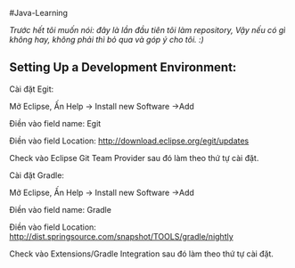 #Java-Learning

_Trước hết tôi muốn nói: đây là lần đầu tiên tôi làm repository, Vậy nếu có gì không hay, không phải thì bỏ qua và góp ý cho tôi. :)_


## Setting Up a Development Environment:

Cài đặt Egit:

  Mở Eclipse, Ấn Help -> Install new Software ->Add 
  
  Điền vào field name: Egit
  
  Điền vào field Location: http://download.eclipse.org/egit/updates
  
  Check vào Eclipse Git Team Provider sau đó làm theo thứ tự cài đặt.
  
Cài đặt Gradle:

  Mở Eclipse, Ấn Help -> Install new Software ->Add
  
  Điền vào field name: Gradle
  
  Điền vào field Location: http://dist.springsource.com/snapshot/TOOLS/gradle/nightly
  
  Check vào Extensions/Gradle Integration  sau đó làm theo thứ tự cài đặt.
  
  
